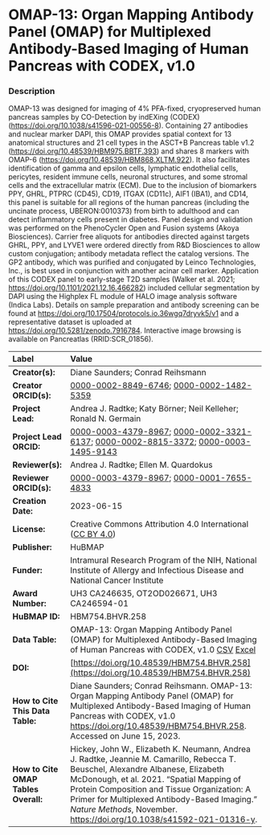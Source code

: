# OMAP-13: Organ Mapping Antibody Panel (OMAP) for Multiplexed Antibody-Based Imaging of Human Pancreas with CODEX, v1.0

### Description
OMAP-13 was designed for imaging of 4% PFA-fixed, cryopreserved human pancreas samples by CO-Detection by indEXing (CODEX) (https://doi.org/10.1038/s41596-021-00556-8). Containing 27 antibodies and nuclear marker DAPI, this OMAP provides spatial context for 13 anatomical structures and 21 cell types in the ASCT+B Pancreas table v1.2 (https://doi.org/10.48539/HBM975.BBTF.393) and shares 8 markers with OMAP-6 (https://doi.org/10.48539/HBM868.XLTM.922). It also facilitates identification of gamma and epsilon cells, lymphatic endothelial cells, pericytes, resident immune cells, neuronal structures, and some stromal cells and the extracellular matrix (ECM). Due to the inclusion of biomarkers PPY, GHRL, PTPRC (CD45), CD19, ITGAX (CD11c), AIF1 (IBA1), and CD14, this panel is suitable for all regions of the human pancreas (including the uncinate process, UBERON:0010373) from birth to adulthood and can detect inflammatory cells present in diabetes. Panel design and validation was performed on the PhenoCycler Open and Fusion systems (Akoya Biosciences). Carrier free aliquots for antibodies directed against targets GHRL, PPY, and LYVE1  were ordered directly from R&D Biosciences to allow custom conjugation; antibody metadata reflect the catalog versions. The GP2 antibody, which was purified and conjugated by Leinco Technologies, Inc., is best used in conjunction with another acinar cell marker. Application of this CODEX panel to early-stage T2D samples (Walker et al. 2021; https://doi.org/10.1101/2021.12.16.466282) included cellular segmentation by DAPI using the Highplex FL module of HALO image analysis software (Indica Labs). Details on sample preparation and antibody screening can be found at https://doi.org/10.17504/protocols.io.36wgq7dryvk5/v1 and a representative dataset is uploaded at https://doi.org/10.5281/zenodo.7916784. Interactive image browsing is available on Pancreatlas (RRID:SCR_01856).


| Label | Value |
| :------------- |:-------------|
| **Creator(s):** | Diane Saunders; Conrad Reihsmann |
| **Creator ORCID(s):** | [0000-0002-8849-6746](https://orcid.org/0000-0002-8849-6746); [0000-0002-1482-5359](https://orcid.org/0000-0002-1482-5359)|
| **Project Lead:** | Andrea J. Radtke; Katy B&ouml;rner; Neil Kelleher; Ronald N. Germain |
| **Project Lead ORCID:** | [0000-0003-4379-8967](https://orcid.org/0000-0003-4379-8967); [0000-0002-3321-6137](https://orcid.org/0000-0002-3321-6137); [0000-0002-8815-3372](https://orcid.org/0000-0002-8815-3372); [0000-0003-1495-9143](https://orcid.org/0000-0003-1495-9143) |
| **Reviewer(s):** |Andrea J. Radtke; Ellen M. Quardokus |
| **Reviewer ORCID(s):** |[0000-0003-4379-8967](https://orcid.org/0000-0003-4379-8967); [0000-0001-7655-4833](https://orcid.org/0000-0001-7655-4833)|  
| **Creation Date:** | 2023-06-15|
| **License:** | Creative Commons Attribution 4.0 International ([CC BY 4.0](https://creativecommons.org/licenses/by/4.0/)) |
| **Publisher:** | HuBMAP |
| **Funder:** |Intramural Research Program of the NIH, National Institute of Allergy and Infectious Disease and National Cancer Institute|
| **Award Number:** | UH3 CA246635, OT2OD026671, UH3 CA246594-01  |
| **HuBMAP ID:** | HBM754.BHVR.258 |
| **Data Table:** | OMAP-13: Organ Mapping Antibody Panel (OMAP) for Multiplexed Antibody-Based Imaging of Human Pancreas with CODEX, v1.0 [CSV](https://hubmapconsortium.github.io/ccf-releases/v1.4/omap/omap-13-pancreas-codex.csv) [Excel](https://hubmapconsortium.github.io/ccf-releases/v1.4/omap/omap-13-pancreas-codex.xlsx) |
| **DOI:** | [https://doi.org/10.48539/HBM754.BHVR.258](https://doi.org/10.48539/HBM754.BHVR.258) |
| **How to Cite This Data Table:** | Diane Saunders; Conrad Reihsmann. OMAP-13: Organ Mapping Antibody Panel (OMAP) for Multiplexed Antibody-Based Imaging of Human Pancreas with CODEX, v1.0 https://doi.org/10.48539/HBM754.BHVR.258. Accessed on June 15, 2023.|
| **How to Cite OMAP Tables Overall:** | Hickey, John W., Elizabeth K. Neumann, Andrea J. Radtke, Jeannie M. Camarillo, Rebecca T. Beuschel, Alexandre Albanese, Elizabeth McDonough, et al. 2021. “Spatial Mapping of Protein Composition and Tissue Organization: A Primer for Multiplexed Antibody-Based Imaging.” *Nature Methods*, November. https://doi.org/10.1038/s41592-021-01316-y. |


